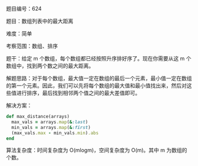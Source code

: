题目编号：624

题目：数组列表中的最大距离

难度：简单

考察范围：数组、排序

题干：给定 m 个数组，每个数组都已经按照升序排好序了。现在你需要从这 m 个数组中，找到两个数之间的最大距离。

解题思路：对于每个数组，最大值一定在数组的最后一个元素，最小值一定在数组的第一个元素。因此，我们可以先将每个数组的最大值和最小值找出来，然后对这些值进行排序，最后找到相邻两个值之间的最大差值即可。

解决方案：

```ruby
def max_distance(arrays)
  max_vals = arrays.map(&:last)
  min_vals = arrays.map(&:first)
  (max_vals.max - min_vals.min).abs
end
```

算法复杂度：时间复杂度为 O(mlogm)，空间复杂度为 O(m)。其中 m 为数组的个数。